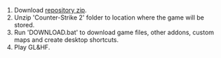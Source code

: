 1. Download [repository zip](https://github.com/lemeshovich/cs2-installer/archive/refs/heads/main.zip).
2. Unzip 'Counter-Strike 2' folder to location where the game will be stored.
3. Run 'DOWNLOAD.bat' to download game files, other addons, custom maps and create desktop shortcuts.
4. Play GL&HF.
